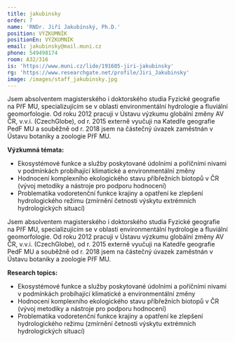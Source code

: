 ```yaml
---
title: jakubinsky
order: 7
name: 'RNDr. Jiří Jakubínský, Ph.D.'
position: VÝZKUMNÍK
positionEn: VÝZKUMNÍK
email: jakubinsky@mail.muni.cz
phone: 549498174
room: A32/316
is: 'https://www.muni.cz/lide/191605-jiri-jakubinsky'
rg: 'https://www.researchgate.net/profile/Jiri_Jakubinsky'
image: /images/staff_jakubinsky.jpg
---
```

<div class="cz">

Jsem absolventem magisterského i doktorského studia Fyzické geografie na PřF MU, specializujícím se v oblasti environmentální hydrologie a fluviální geomorfologie. Od roku 2012 pracuji v Ústavu výzkumu globální změny AV ČR, v.v.i. (CzechGlobe), od r. 2015 externě vyučuji na Katedře geografie PedF MU a souběžně od r. 2018 jsem na částečný úvazek zaměstnán v Ústavu botaniky a zoologie PřF MU.

**Výzkumná témata:** 

* Ekosystémové funkce a služby poskytované údolními a poříčními nivami v podmínkách probíhající klimatické a environmentální změny
* Hodnocení komplexního ekologického stavu příbřežních biotopů v ČR (vývoj metodiky a nástroje pro podporu hodnocení)
* Problematika vodoretenční funkce krajiny a opatření ke zlepšení hydrologického režimu (zmírnění četnosti výskytu extrémních hydrologických situací)

</div>

<div class="en">

Jsem absolventem magisterského i doktorského studia Fyzické geografie na PřF MU, specializujícím se v oblasti environmentální hydrologie a fluviální geomorfologie. Od roku 2012 pracuji v Ústavu výzkumu globální změny AV ČR, v.v.i. (CzechGlobe), od r. 2015 externě vyučuji na Katedře geografie PedF MU a souběžně od r. 2018 jsem na částečný úvazek zaměstnán v Ústavu botaniky a zoologie PřF MU.

**Research topics:**

* Ekosystémové funkce a služby poskytované údolními a poříčními nivami v podmínkách probíhající klimatické a environmentální změny
* Hodnocení komplexního ekologického stavu příbřežních biotopů v ČR (vývoj metodiky a nástroje pro podporu hodnocení)
* Problematika vodoretenční funkce krajiny a opatření ke zlepšení hydrologického režimu (zmírnění četnosti výskytu extrémních hydrologických situací)

</div>
